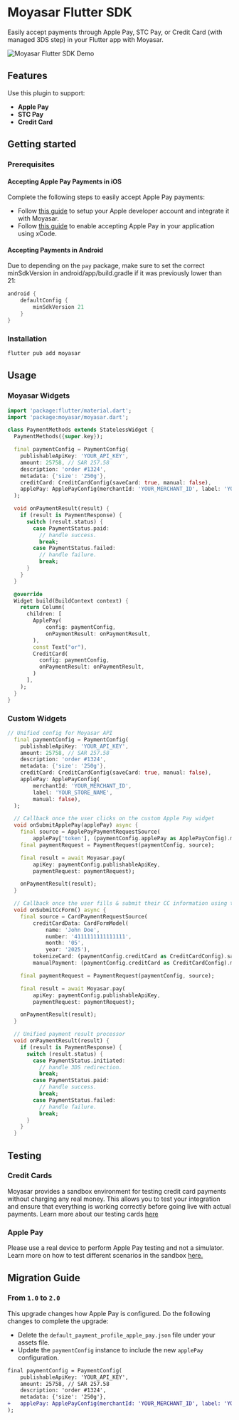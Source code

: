 # Moyasar Flutter SDK

Easily accept payments through Apple Pay, STC Pay, or Credit Card (with managed 3DS step) in your Flutter app with Moyasar.

![Moyasar Flutter SDK Demo](https://i.imgur.com/nis9yCm.gif)

## Features

Use this plugin to support:

- **Apple Pay**
- **STC Pay**
- **Credit Card**

## Getting started

### Prerequisites

#### **Accepting Apple Pay Payments in iOS**

Complete the following steps to easily accept Apple Pay payments:

- Follow [this guide](https://help.moyasar.com/en/article/moyasar-dashboard-apple-pay-certificate-activation-9l6sd5/) to setup your Apple developer account and integrate it with Moyasar.
- Follow [this guide](https://help.apple.com/xcode/mac/9.3/#/deva43983eb7?sub=dev44ce8ef13) to enable accepting Apple Pay in your application using xCode.

#### **Accepting Payments in Android**

Due to depending on the `pay` package, make sure to set the correct minSdkVersion in android/app/build.gradle if it was previously lower than 21:

```gradle
android {
    defaultConfig {
        minSdkVersion 21
    }
}
```

### Installation

```sh
flutter pub add moyasar
```

## Usage

### Moyasar Widgets

```dart
import 'package:flutter/material.dart';
import 'package:moyasar/moyasar.dart';

class PaymentMethods extends StatelessWidget {
  PaymentMethods({super.key});

  final paymentConfig = PaymentConfig(
    publishableApiKey: 'YOUR_API_KEY',
    amount: 25758, // SAR 257.58
    description: 'order #1324',
    metadata: {'size': '250g'},
    creditCard: CreditCardConfig(saveCard: true, manual: false),
    applePay: ApplePayConfig(merchantId: 'YOUR_MERCHANT_ID', label: 'YOUR_STORE_NAME', manual: false),
  );

  void onPaymentResult(result) {
    if (result is PaymentResponse) {
      switch (result.status) {
        case PaymentStatus.paid:
          // handle success.
          break;
        case PaymentStatus.failed:
          // handle failure.
          break;
      }
    }
  }

  @override
  Widget build(BuildContext context) {
    return Column(
      children: [
        ApplePay(
            config: paymentConfig,
            onPaymentResult: onPaymentResult,
        ),
        const Text("or"),
        CreditCard(
          config: paymentConfig,
          onPaymentResult: onPaymentResult,
        )
      ],
    );
  }
}
```

### Custom Widgets

```dart
// Unified config for Moyasar API
  final paymentConfig = PaymentConfig(
    publishableApiKey: 'YOUR_API_KEY',
    amount: 25758, // SAR 257.58
    description: 'order #1324',
    metadata: {'size': '250g'},
    creditCard: CreditCardConfig(saveCard: true, manual: false),
    applePay: ApplePayConfig(
        merchantId: 'YOUR_MERCHANT_ID',
        label: 'YOUR_STORE_NAME',
        manual: false),
  );

  // Callback once the user clicks on the custom Apple Pay widget
  void onSubmitApplePay(applePay) async {
    final source = ApplePayPaymentRequestSource(
        applePay['token'], (paymentConfig.applePay as ApplePayConfig).manual);
    final paymentRequest = PaymentRequest(paymentConfig, source);

    final result = await Moyasar.pay(
        apiKey: paymentConfig.publishableApiKey,
        paymentRequest: paymentRequest);

    onPaymentResult(result);
  }

  // Callback once the user fills & submit their CC information using the custom form widget
  void onSubmitCcForm() async {
    final source = CardPaymentRequestSource(
        creditCardData: CardFormModel(
            name: 'John Doe',
            number: '4111111111111111',
            month: '05',
            year: '2025'),
        tokenizeCard: (paymentConfig.creditCard as CreditCardConfig).saveCard,
        manualPayment: (paymentConfig.creditCard as CreditCardConfig).manual);

    final paymentRequest = PaymentRequest(paymentConfig, source);

    final result = await Moyasar.pay(
        apiKey: paymentConfig.publishableApiKey,
        paymentRequest: paymentRequest);

    onPaymentResult(result);
  }

  // Unified payment result processor
  void onPaymentResult(result) {
    if (result is PaymentResponse) {
      switch (result.status) {
        case PaymentStatus.initiated:
          // handle 3DS redirection.
          break;
        case PaymentStatus.paid:
          // handle success.
          break;
        case PaymentStatus.failed:
          // handle failure.
          break;
      }
    }
  }
```

## Testing

### Credit Cards

Moyasar provides a sandbox environment for testing credit card payments without charging any real money. This allows you to test your integration and ensure that everything is working correctly before going live with actual payments. Learn more about our testing cards [here](https://docs.moyasar.com/guides/card-payments/test-cards)

### Apple Pay

Please use a real device to perform Apple Pay testing and not a simulator. Learn more on how to test different scenarios in the sandbox [here.](https://docs.moyasar.com/guides/apple-pay/test-cards)

## Migration Guide

### From `1.0` to `2.0`

This upgrade changes how Apple Pay is configured. Do the following changes to complete the upgrade:

- Delete the `default_payment_profile_apple_pay.json` file under your assets file.
- Update the `paymentConfig` instance to include the new `applePay` configuration.

```diff
final paymentConfig = PaymentConfig(
    publishableApiKey: 'YOUR_API_KEY',
    amount: 25758, // SAR 257.58
    description: 'order #1324',
    metadata: {'size': '250g'},
+   applePay: ApplePayConfig(merchantId: 'YOUR_MERCHANT_ID', label: 'YOUR_STORE_NAME'),
);
```
